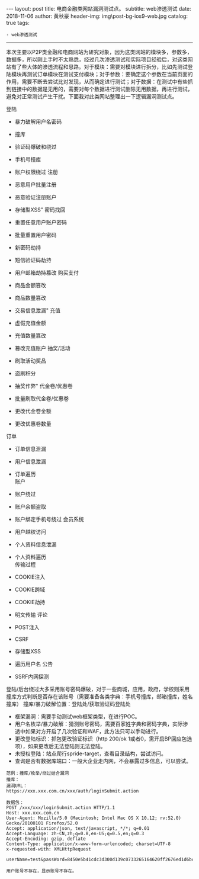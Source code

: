 ﻿﻿﻿﻿﻿﻿---layout:     posttitle:      电商金融类网站漏洞测试点。subtitle:   web渗透测试date:       2018-11-06author:     黄秋豪header-img: img\post-bg-ios9-web.jpgcatalog: truetags:      - web渗透测试 ---本次主要以P2P类金融和电商网站为研究对象，因为这类网站的模块多，参数多，数据多，所以刚上手时不太熟悉，经过几次渗透测试和实际项目经验后，对这类网站有了些大体的渗透流程和思路。对于模块：需要对模块进行拆分，比如先测试登陆模块再测试订单模块在测试支付模块；对于参数：要确定这个参数在当前页面的作用，需要不断去尝试比对发现，从而确定进行测试；对于数据：在测试中有些抓到链接中的数据是无用的，需要对每个数据进行测试删除无用数据，再进行测试，避免对正常测试产生干扰。下面我对此类网站整理出一下逻辑漏洞测试点。登陆- 暴力破解用户名密码- 撞库- 验证码爆破和绕过- 手机号撞库- 账户权限绕过注册- 恶意用户批量注册- 恶意验证注册账户- 存储型XSS"密码找回- 重置任意用户账户密码- 批量重置用户密码- 新密码劫持- 短信验证码劫持- 用户邮箱劫持篡改购买支付- 商品金额篡改- 商品数量篡改- 交易信息泄漏"充值- 虚假充值金额- 充值数量篡改- 篡改充值账户 抽奖/活动- 刷取活动奖品- 盗刷积分- 抽奖作弊"代金卷/优惠卷- 批量刷取代金卷/优惠卷- 更改代金卷金额- 更改优惠卷数量		订单- 订单信息泄漏- 用户信息泄漏- 订单遍历	账户- 账户绕过- 账户余额盗取- 账户绑定手机号绕过会员系统- 用户越权访问- 个人资料信息泄漏- 个人资料遍历	传输过程	- COOKIE注入- COOKIE跨域- COOKIE劫持- 明文传输评论	- POST注入- CSRF- 存储型XSS- 遍历用户名公告- SSRF内网探测登陆/后台绕过大多采用账号密码爆破，对于一些商城，应用，政府，学校则采用撞库方式判断是否存在该账号（需要准备各类字典：手机号撞库，邮箱撞库，姓名撞库）撞库/暴力破解位置：登陆处/获取验证码登陆处- 框架漏洞：需要手动测试web框架类型，在进行POC。- 用户名枚举/暴力破解：猜测账号密码，需要百家姓字典和密码字典，实际渗透中如果对方开启了几次验证和WAF，此方法只可以手动进行。- 更改登陆标识：抓包更改验证标识（http  200/ok 1或者0，需开启BP回应包选项），如果更改后无法登陆则无法登陆。- 未授权登陆：站点爬行spride-target，查看目录结构，尝试访问。- 查询是否有数据库端口：一般大企业走内网，不会暴露过多信息，可以尝试。```范例：撞库/枚举/绕过结合漏洞撞库：漏洞URL：https://xxx.xxx.com.cn/xxx/auth/loginSubmit.action数据包：POST /xxx/xxx/loginSubmit.action HTTP/1.1Host: xxx.xxx.com.cnUser-Agent: Mozilla/5.0 (Macintosh; Intel Mac OS X 10.12; rv:52.0) Gecko/20100101 Firefox/52.0Accept: application/json, text/javascript, */*; q=0.01Accept-Language: zh-CN,zh;q=0.8,en-US;q=0.5,en;q=0.3Accept-Encoding: gzip, deflateContent-Type: application/x-www-form-urlencoded; charset=UTF-8x-requested-with: XMLHttpRequestuserName=test&passWord=8450e5b41cdc3d300d139c0733265164620ff2676ed1d6bcd83025c49a091e143e0d1b11c3aba9ee9e13c4ced9d3182c3368d85a9e3e1b7a5533900a00e82d341ab10efe1282b80b307f10cca117ccbdc2c493用户账号不存在，显示账号不存在。```